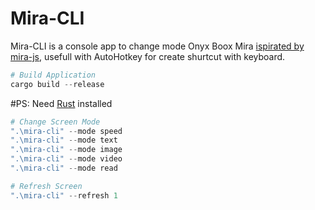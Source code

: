 # Mira-CLI
Mira-CLI is a console app to change mode Onyx Boox Mira [ispirated by mira-js](https://github.com/ipodnerd3019/mira-js), usefull with AutoHotkey for create shurtcut with keyboard.

``` ps1
# Build Application
cargo build --release
```
#PS: Need [Rust](https://www.rust-lang.org/tools/install) installed

``` ps1
# Change Screen Mode
".\mira-cli" --mode speed
".\mira-cli" --mode text
".\mira-cli" --mode image
".\mira-cli" --mode video
".\mira-cli" --mode read
```

``` ps1
# Refresh Screen
".\mira-cli" --refresh 1
```